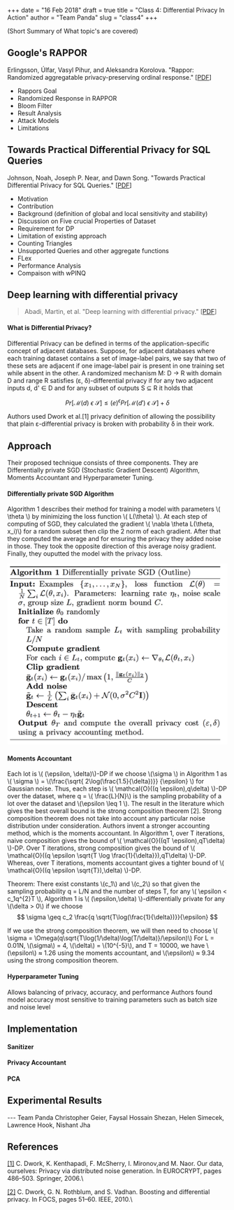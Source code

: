 +++
date = "16 Feb 2018"
draft = true
title = "Class 4: Differential Privacy In Action"
author = "Team Panda"
slug = "class4"
+++


(Short Summary of What topic's are covered)

## Google's RAPPOR

Erlingsson, Úlfar, Vasyl Pihur, and Aleksandra Korolova. "Rappor: Randomized aggregatable privacy-preserving ordinal response." [[PDF](https://static.googleusercontent.com/media/research.google.com/en//pubs/archive/42852.pdf)] 

- Rappors Goal
- Randomized Response in RAPPOR
- Bloom Filter
- Result Analysis
- Attack Models
- Limitations

## Towards Practical Differential Privacy for SQL Queries 

Johnson, Noah, Joseph P. Near, and Dawn Song. "Towards Practical Differential Privacy for SQL Queries." [[PDF](https://arxiv.org/pdf/1706.09479.pdf)] 

- Motivation
- Contribution
- Background (definition of global and local sensitivity and stability)
- Discussion on Five crucial Properties of Dataset
- Requirement for DP
- Limitation of existing approach
- Counting Triangles
- Unsupported Queries and other aggregate functions
- FLex
- Performance Analysis
- Compaison with wPINQ


## Deep learning with differential privacy


> Abadi, Martin, et al. "Deep learning with differential privacy." [[PDF](https://arxiv.org/pdf/1607.00133.pdf)]

#### What is Differential Privacy?

Differential Privacy can be defined in terms of the application-specific concept
of adjacent databases. Suppose, for adjacent databases where each training dataset contains a set of image-label pairs, we say
that two of these sets are adjacent if one image-label pair is present in one training set while absent in the other. A randomized mechanism M: D → R with
domain D and range R satisfies (ε, δ)-differential privacy if
for any two adjacent inputs d, d' ∈ D and for any subset of
outputs S ⊆ R it holds that

$$ Pr[\mathcal{M}(d) ~\epsilon ~\mathcal{S}] \leq \mathcal(e)^{\epsilon} Pr[\mathcal{M}(d') ~\epsilon ~\mathcal{S}] + \delta $$ 

Authors used Dwork et al.[1] privacy definition of allowing the possibility that plain ε-differential privacy is broken with probability δ in their work. 


## Approach

Their proposed technique consists of three components. They are Differentially private SGD (Stochastic Gradient Descent) Algorithm, Moments Accountant and Hyperparameter Tuning.

#### Differentially private SGD Algorithm


Algorithm 1 describes their method for training a model with parameters \\( \theta \\) by minimizing the loss function \\( L(\theta) \\). At each step of computing of SGD, they calculated the gradient \\( \nabla \theta L(\theta, x_i)\\) for a random subset then clip the 2 norm of each gradient. After that they computed the average and for ensuring the privacy they added noise in those. They took the opposite direction of this average noisy gradient. Finally, they ouputted the model with the privacy loss. 

<p align="center">
<img src="/images/class4/algorithm_diff_priv_sgd.png" width="600" >

</p>
<!-- ![](/images/class4/algorithm_diff_priv_sgd.png) -->


#### Moments Accountant


Each lot is \\( (\epsilon, \delta)\\)-DP if we choose \\(\sigma \\) in Algorithm 1 as \\( \sigma \\) = \\(\frac{\sqrt{ 2\log(\frac{1.5}{\delta})}} {\epsilon} \\) for Gaussian noise. Thus, each step is \\( \mathcal{O}((q \epsilon),q\delta) \\)-DP over the dataset, where q = \\( \frac{L}{N}\\) is the sampling probability of a lot over the dataset and \\(\epsilon \leq 1 \\).
The result in the literature which gives the best overall bound is the strong composition theorem [2]. Strong composition theorem does not take into account any particular noise distribution under consideration. Authors invent a stronger accounting method, which is the moments accountant. In Algorithm 1, over T iterations, naive composition gives the bound of \\( \mathcal{O}((qT \epsilon),qT\delta) \\)-DP. Over T iterations, strong composition gives the bound of \\( \mathcal{O}((q \epsilon \sqrt{T \log \frac{1}{\delta}}),qT\delta) \\)-DP. Whereas, over T iterations, moments accountant gives a tighter bound of \\( \mathcal{O}((q \epsilon \sqrt{T}),\delta) \\)-DP.

Theorem: There exist constants \\(c_1\\) and \\(c_2\\) so that given the sampling probability q = L/N and the number of steps T, for any \\( \epsilon < c_1q^{2}T \\), Algorithm 1 is \\( (\epsilon,\delta) \\)-differentially private for any \\(\delta > 0\\) if we choose $$ \sigma \geq c_2 \frac{q \sqrt{T\log(\frac{1}{\delta})}}{\epsilon} $$

If we use the strong composition theorem, we will then need to choose \\( \sigma = \Omega(q\sqrt{T\log(1/\delta)\log(T/\delta)}/\epsilon)\\)
For L = 0.01N, \\(\sigma\\) = 4, \\(\delta\\) = \\(10^{-5}\\), and T = 10000, we have \\(\epsilon\\) ≈ 1.26 using the moments accountant, and \\(\epsilon\\) ≈ 9.34 using the strong composition theorem.



#### Hyperparameter Tuning

Allows balancing of privacy, accuracy, and performance
Authors found model accuracy most sensitive to training parameters such as batch size and noise level 


## Implementation
#### Sanitizer
#### Privacy Accountant
#### PCA
## Experimental Results

--- Team Panda
Christopher Geier, Faysal Hossain Shezan, Helen Simecek, Lawrence Hook, Nishant Jha


## References

[[1]](http://www.wisdom.weizmann.ac.il/~naor/PAPERS/odo.pdf) C. Dwork, K. Kenthapadi, F. McSherry, I. Mironov,and M. Naor. Our data, ourselves: Privacy via distributed noise generation. In EUROCRYPT, pages 486–503. Springer, 2006.\

[[2]](https://privacytools.seas.harvard.edu/files/privacytools/files/05670947.pdf) C. Dwork, G. N. Rothblum, and S. Vadhan. Boosting and differential privacy. In FOCS, pages 51–60. IEEE, 2010.\



